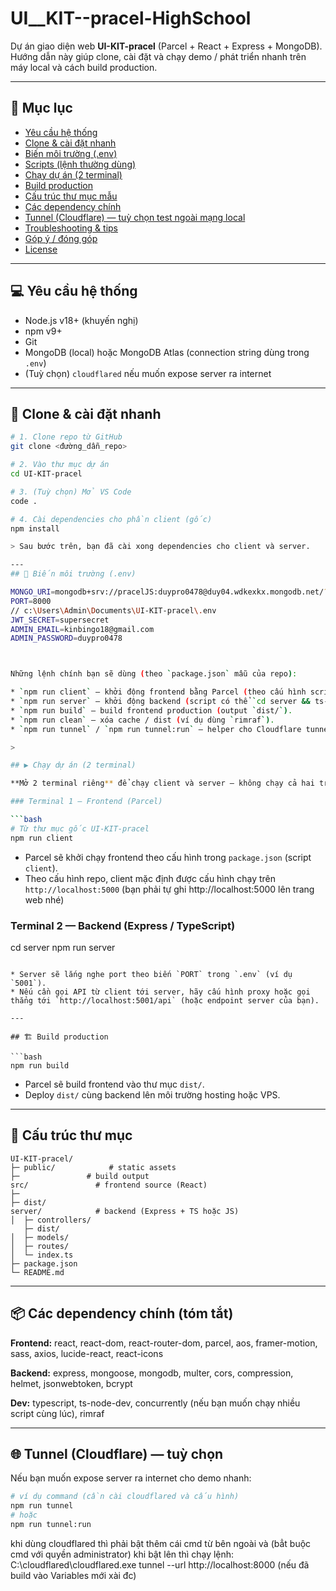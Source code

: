 # UI__KIT--pracel-HighSchool

Dự án giao diện web **UI-KIT-pracel** (Parcel + React + Express + MongoDB).
Hướng dẫn này giúp clone, cài đặt và chạy demo / phát triển nhanh trên máy local và cách build production.

---

## 📑 Mục lục

* [Yêu cầu hệ thống](#yêu-cầu-hệ-thống)
* [Clone & cài đặt nhanh](#clone--cài-đặt-nhanh)
* [Biến môi trường (.env)](#biến-môi-trường-env)
* [Scripts (lệnh thường dùng)](#scripts-lệnh-thường-dùng)
* [Chạy dự án (2 terminal)](#chạy-dự-án-2-terminal)
* [Build production](#build-production)
* [Cấu trúc thư mục mẫu](#cấu-trúc-thư-mục-mẫu)
* [Các dependency chính](#các-dependency-chính)
* [Tunnel (Cloudflare) — tuỳ chọn test ngoài mạng local](#tunnel-cloudflare--tuỳ-chọn-test-ngoài-mạng-local)
* [Troubleshooting & tips](#troubleshooting--tips)
* [Góp ý / đóng góp](#góp-ý--đóng-góp)
* [License](#license)

---

## 💻 Yêu cầu hệ thống

* Node.js v18+ (khuyến nghị)
* npm v9+
* Git
* MongoDB (local) hoặc MongoDB Atlas (connection string dùng trong `.env`)
* (Tuỳ chọn) `cloudflared` nếu muốn expose server ra internet

---

## 🚀 Clone & cài đặt nhanh

```bash
# 1. Clone repo từ GitHub
git clone <đường_dẫn_repo>

# 2. Vào thư mục dự án
cd UI-KIT-pracel

# 3. (Tuỳ chọn) Mở VS Code
code .

# 4. Cài dependencies cho phần client (gốc)
npm install

> Sau bước trên, bạn đã cài xong dependencies cho client và server.

---
## 🔑 Biến môi trường (.env)

MONGO_URI=mongodb+srv://pracelJS:duypro0478@duy04.wdkexkx.mongodb.net/?retryWrites=true&w=majority&appName=Duy04
PORT=8000
// c:\Users\Admin\Documents\UI-KIT-pracel\.env
JWT_SECRET=supersecret
ADMIN_EMAIL=kinbingo18@gmail.com
ADMIN_PASSWORD=duypro0478



Những lệnh chính bạn sẽ dùng (theo `package.json` mẫu của repo):

* `npm run client` — khởi động frontend bằng Parcel (theo cấu hình script).
* `npm run server` — khởi động backend (script có thể `cd server && ts-node-dev index.ts` hoặc tương tự).
* `npm run build` — build frontend production (output `dist/`).
* `npm run clean` — xóa cache / dist (ví dụ dùng `rimraf`).
* `npm run tunnel` / `npm run tunnel:run` — helper cho Cloudflare tunnel (nếu repo có cấu hình).

> 

## ▶️ Chạy dự án (2 terminal)

**Mở 2 terminal riêng** để chạy client và server — không chạy cả hai trên cùng một port.

### Terminal 1 — Frontend (Parcel)

```bash
# Từ thư mục gốc UI-KIT-pracel
npm run client
```

* Parcel sẽ khởi chạy frontend theo cấu hình trong `package.json` (script `client`).
* Theo cấu hình repo, client mặc định được cấu hình chạy trên `http://localhost:5000` 
(bạn phải tự ghi http://localhost:5000 lên trang web nhé)
### Terminal 2 — Backend (Express / TypeScript)
cd server
npm run server
```

* Server sẽ lắng nghe port theo biến `PORT` trong `.env` (ví dụ `5001`).
* Nếu cần gọi API từ client tới server, hãy cấu hình proxy hoặc gọi thẳng tới `http://localhost:5001/api` (hoặc endpoint server của bạn).

---

## 🏗 Build production

```bash
npm run build
```

* Parcel sẽ build frontend vào thư mục `dist/`.
* Deploy `dist/` cùng backend lên môi trường hosting hoặc VPS.

---

## 📂 Cấu trúc thư mục 

```
UI-KIT-pracel/
├─ public/            # static assets
├─               # build output
src/               # frontend source (React)
├─ 
├─ dist/
server/            # backend (Express + TS hoặc JS)
│  ├─ controllers/
   ├─ dist/
│  ├─ models/
│  ├─ routes/
│  └─ index.ts
├─ package.json
└─ README.md
```

---

## 📦 Các dependency chính (tóm tắt)

**Frontend:** react, react-dom, react-router-dom, parcel, aos, framer-motion, sass, axios, lucide-react, react-icons

**Backend:** express, mongoose, mongodb, multer, cors, compression, helmet, jsonwebtoken, bcrypt

**Dev:** typescript, ts-node-dev, concurrently (nếu bạn muốn chạy nhiều script cùng lúc), rimraf

---

## 🌐 Tunnel (Cloudflare) — tuỳ chọn

Nếu bạn muốn expose server ra internet cho demo nhanh:

```bash
# ví dụ command (cần cài cloudflared và cấu hình)
npm run tunnel
# hoặc
npm run tunnel:run
```

khi dùng cloudflared thì phải bật thêm cái 
cmd từ bên ngoài và (bẳt buộc cmd với quyền administrator)
khi bật lên thì chạy lệnh:
  C:\cloudflared\cloudflared.exe tunnel --url http://localhost:8000
(nếu đã build vào Variables mới xài đc)


